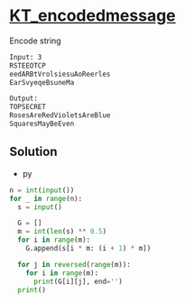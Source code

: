 # [KT_encodedmessage](https://open.kattis.com/problems/encodedmessage)

Encode string

```txt
Input: 3
RSTEEOTCP
eedARBtVrolsiesuAoReerles
EarSvyeqeBsuneMa

Output:
TOPSECRET
RosesAreRedVioletsAreBlue
SquaresMayBeEven

```

## Solution

* py

```py
n = int(input())
for _ in range(n):
  s = input()

  G = []
  m = int(len(s) ** 0.5)
  for i in range(m):
    G.append(s[i * m: (i + 1) * m])

  for j in reversed(range(m)):
    for i in range(m):
      print(G[i][j], end='')
  print()
```
